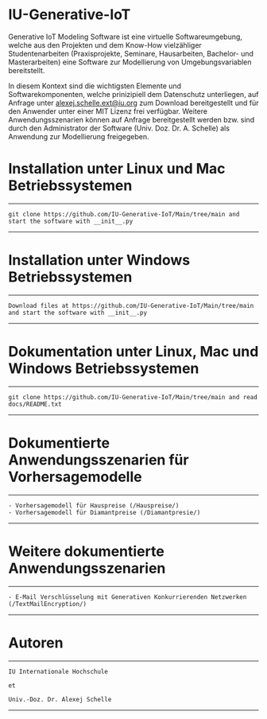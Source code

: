 # IU-Generative-IoT
Generative IoT Modeling Software ist eine virtuelle Softwareumgebung, welche aus den Projekten und dem Know-How vielzähliger Studentenarbeiten 
(Praxisprojekte, Seminare, Hausarbeiten, Bachelor- und Masterarbeiten) eine Software zur Modellierung von Umgebungsvariablen bereitstellt.

In diesem Kontext sind die wichtigsten Elemente und Softwarekomponenten, welche prinizipiell dem Datenschutz unterliegen, auf Anfrage unter alexej.schelle.ext@iu.org 
zum Download bereitgestellt und für den Anwender unter einer MIT Lizenz frei verfügbar. Weitere Anwendungsszenarien können auf Anfrage bereitgestellt werden bzw. sind durch 
den Administrator der Software (Univ. Doz. Dr. A. Schelle) als Anwendung zur Modellierung freigegeben.

# Installation unter Linux und Mac Betriebssystemen
*********************************************************************************************************************
    git clone https://github.com/IU-Generative-IoT/Main/tree/main and start the software with __init__.py
*********************************************************************************************************************

# Installation unter Windows Betriebssystemen
*********************************************************************************************************************
    Download files at https://github.com/IU-Generative-IoT/Main/tree/main and start the software with __init__.py
*********************************************************************************************************************

# Dokumentation unter Linux, Mac und Windows Betriebssystemen
*********************************************************************************************************************
    git clone https://github.com/IU-Generative-IoT/Main/tree/main and read docs/README.txt
*********************************************************************************************************************

# Dokumentierte Anwendungsszenarien für Vorhersagemodelle
*********************************************************************************************************************
    - Vorhersagemodell für Hauspreise (/Hauspreise/)
    - Vorhersagemodell für Diamantpreise (/Diamantpresie/)
*********************************************************************************************************************

# Weitere dokumentierte Anwendungsszenarien
*********************************************************************************************************************
    - E-Mail Verschlüsselung mit Generativen Konkurrierenden Netzwerken (/TextMailEncryption/)    
*********************************************************************************************************************

# Autoren
*********************************************************************************************************************
    IU Internationale Hochschule 
    
    et
    
    Univ.-Doz. Dr. Alexej Schelle
*********************************************************************************************************************
